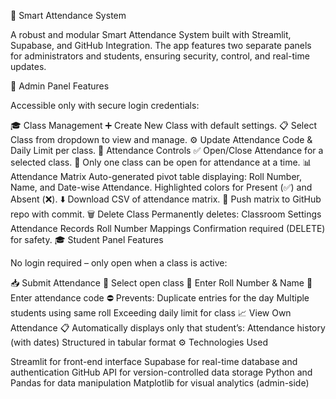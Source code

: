 🧠 Smart Attendance System

A robust and modular Smart Attendance System built with Streamlit, Supabase, and GitHub Integration. The app features two separate panels for administrators and students, ensuring security, control, and real-time updates.

🔐 Admin Panel Features

Accessible only with secure login credentials:

🎓 Class Management
➕ Create New Class with default settings.
📋 Select Class from dropdown to view and manage.
⚙️ Update Attendance Code & Daily Limit per class.
📅 Attendance Controls
✅ Open/Close Attendance for a selected class.
🔁 Only one class can be open for attendance at a time.
📊 Attendance Matrix
Auto-generated pivot table displaying:
Roll Number, Name, and Date-wise Attendance.
Highlighted colors for Present (✅) and Absent (❌).
⬇️ Download CSV of attendance matrix.
🚀 Push matrix to GitHub repo with commit.
🗑️ Delete Class
Permanently deletes:
Classroom Settings
Attendance Records
Roll Number Mappings
Confirmation required (DELETE) for safety.
🎓 Student Panel Features

No login required – only open when a class is active:

📥 Submit Attendance
📌 Select open class
🔢 Enter Roll Number & Name
🔐 Enter attendance code
⛔ Prevents:
Duplicate entries for the day
Multiple students using same roll
Exceeding daily limit for class
📈 View Own Attendance
📋 Automatically displays only that student’s:
Attendance history (with dates)
Structured in tabular format
⚙️ Technologies Used

Streamlit for front-end interface
Supabase for real-time database and authentication
GitHub API for version-controlled data storage
Python and Pandas for data manipulation
Matplotlib for visual analytics (admin-side)

